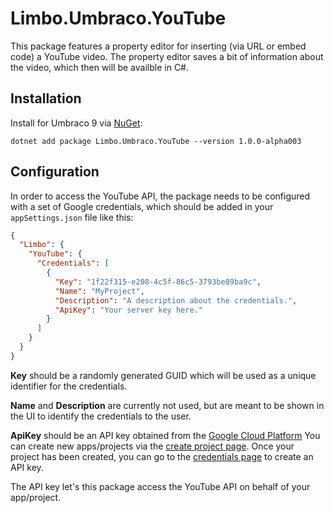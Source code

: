 # Limbo.Umbraco.YouTube

This package features a property editor for inserting (via URL or embed code) a YouTube video. The property editor saves a bit of information about the video, which then will be availble in C#.

## Installation

Install for Umbraco 9 via [NuGet](https://www.nuget.org/packages/Limbo.Umbraco.YouTube/1.0.0-alpha003):

```
dotnet add package Limbo.Umbraco.YouTube --version 1.0.0-alpha003
```

## Configuration

In order to access the YouTube API, the package needs to be configured with a set of Google credentials, which should be added in your `appSettings.json` file like this:

```json
{
  "Limbo": {
    "YouTube": {
      "Credentials": [
        {
          "Key": "1f22f315-e208-4c5f-86c5-3793be89ba9c",
          "Name": "MyProject",
          "Description": "A description about the credentials.",
          "ApiKey": "Your server key here."
        }
      ]
    }
  }
}
```

**Key** should be a randomly generated GUID which will be used as a unique identifier for the credentials.

**Name** and **Description** are currently not used, but are meant to be shown in the UI to identify the credentials to the user.

**ApiKey** should be an API key obtained from the [Google Cloud Platform](https://console.cloud.google.com/) You can create new apps/projects via the [create project page](https://console.cloud.google.com/projectcreate). Once your project has been created, you can go to the [credentials page](https://console.cloud.google.com/apis/credentials) to create an API key.

The API key let's this package access the YouTube API on behalf of your app/project.
